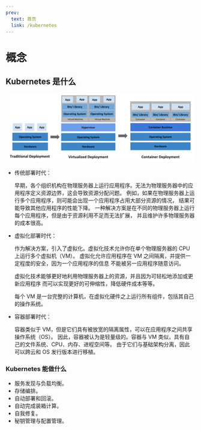 ```yaml
---
prev:
  text: 首页
  link: /kubernetes
---
```


# 概念

## Kubernetes 是什么

![container_evolution](./images/container_evolution.svg)

- 传统部署时代：

  早期，各个组织机构在物理服务器上运行应用程序。无法为物理服务器中的应用程序定义资源边界，这会导致资源分配问题。 例如，如果在物理服务器上运行多个应用程序，则可能会出现一个应用程序占用大部分资源的情况， 结果可能导致其他应用程序的性能下降。 一种解决方案是在不同的物理服务器上运行每个应用程序，但是由于资源利用不足而无法扩展， 并且维护许多物理服务器的成本很高。

- 虚拟化部署时代：

  作为解决方案，引入了虚拟化。虚拟化技术允许你在单个物理服务器的 CPU 上运行多个虚拟机（VM）。 虚拟化允许应用程序在 VM 之间隔离，并提供一定程度的安全，因为一个应用程序的信息 不能被另一应用程序随意访问。

  虚拟化技术能够更好地利用物理服务器上的资源，并且因为可轻松地添加或更新应用程序 而可以实现更好的可伸缩性，降低硬件成本等等。

  每个 VM 是一台完整的计算机，在虚拟化硬件之上运行所有组件，包括其自己的操作系统。

- 容器部署时代：

  容器类似于 VM，但是它们具有被放宽的隔离属性，可以在应用程序之间共享操作系统（OS）。 因此，容器被认为是轻量级的。容器与 VM 类似，具有自己的文件系统、CPU、内存、进程空间等。 由于它们与基础架构分离，因此可以跨云和 OS 发行版本进行移植。

### Kubernetes 能做什么

- 服务发现与负载均衡。
- 存储编排。
- 自动部署和回滚。
- 自动完成装箱计算。
- 自我修复。
- 秘钥管理与配置管理。

